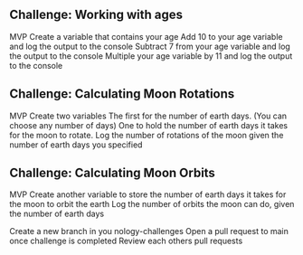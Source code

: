 ## Challenge: Working with ages

MVP
Create a variable that contains your age
Add 10 to your age variable and log the output to the console
Subtract 7 from your age variable and log the output to the console
Multiple your age variable by 11 and log the output to the console

## Challenge: Calculating Moon Rotations

MVP
Create two variables
The first for the number of earth days. (You can choose any number of days)
One to hold the number of earth days it takes for the moon to rotate.
Log the number of rotations of the moon given the number of earth days you specified

## Challenge: Calculating Moon Orbits

MVP
Create another variable to store the number of earth days it takes for the moon to orbit the earth
Log the number of orbits the moon can do, given the number of earth days

Create a new branch in you nology-challenges
Open a pull request to main once challenge is completed
Review each others pull requests
